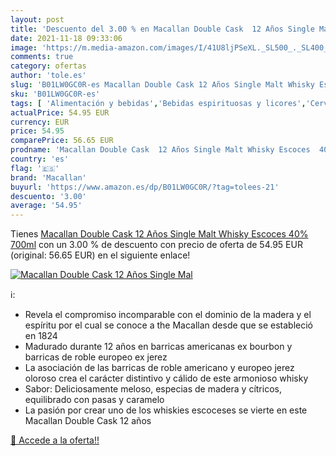 ```yaml
---
layout: post
title: 'Descuento del 3.00 % en Macallan Double Cask  12 Años Single Mal'
date: 2021-11-18 09:33:06
image: 'https://m.media-amazon.com/images/I/41U8ljPSeXL._SL500_._SL400_.jpg'
comments: true
category: ofertas
author: 'tole.es'
slug: 'B01LW0GC0R-es Macallan Double Cask 12 Años Single Malt Whisky Escoces...'
sku: 'B01LW0GC0R-es'
tags: [ 'Alimentación y bebidas','Bebidas espirituosas y licores','Cervezas, vinos y licores','Whisky','macallan','whisky', ]
actualPrice: 54.95 EUR
currency: EUR
price: 54.95
comparePrice: 56.65 EUR
prodname: 'Macallan Double Cask  12 Años Single Malt Whisky Escoces  40%  700ml'
country: 'es'
flag: '🇪🇸'
brand: 'Macallan'
buyurl: 'https://www.amazon.es/dp/B01LW0GC0R/?tag=tolees-21'
descuento: '3.00'
average: '54.95'
---
```


Tienes [Macallan Double Cask  12 Años Single Malt Whisky Escoces  40%  700ml](https://www.amazon.es/dp/B01LW0GC0R/?tag=tolees-21) con un 3.00 % de descuento con precio de oferta de 54.95 EUR (original: 56.65 EUR) en el siguiente enlace!

[![Macallan Double Cask  12 Años Single Mal](https://m.media-amazon.com/images/I/41U8ljPSeXL._SL500_._SL400_.jpg)](https://www.amazon.es/dp/B01LW0GC0R/?tag=tolees-21)

ℹ️:

- Revela el compromiso incomparable con el dominio de la madera y el espíritu por el cual se conoce a the Macallan desde que se estableció en 1824
- Madurado durante 12 años en barricas americanas ex bourbon y barricas de roble europeo ex jerez
- La asociación de las barricas de roble americano y europeo jerez oloroso crea el carácter distintivo y cálido de este armonioso whisky
- Sabor: Deliciosamente meloso, especias de madera y cítricos, equilibrado con pasas y caramelo
- La pasión por crear uno de los whiskies escoceses se vierte en este Macallan Double Cask 12 años

[🛒 Accede a la oferta!!](https://www.amazon.es/dp/B01LW0GC0R/?tag=tolees-21)
